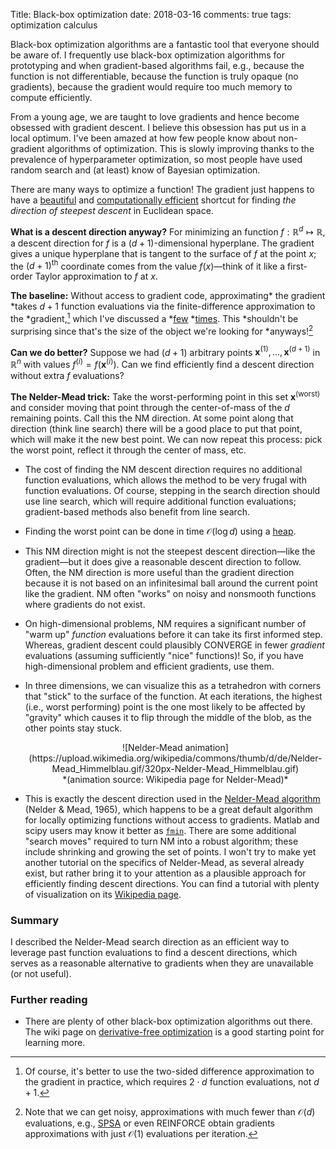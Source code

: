 Title: Black-box optimization
date: 2018-03-16
comments: true
tags: optimization calculus

Black-box optimization algorithms are a fantastic tool that everyone should be
aware of. I frequently use black-box optimization algorithms for prototyping and
when gradient-based algorithms fail,
e.g., because the function is not differentiable,
because the function is truly opaque (no gradients),
because the gradient would require too much memory to compute efficiently.

From a young age, we are taught to love gradients and hence become obsessed with
gradient descent. I believe this obsession has put us in a local optimum. I've
been amazed at how few people know about non-gradient algorithms of
optimization. This is slowly improving thanks to the prevalence of
hyperparameter optimization, so most people have used random search and (at
least) know of Bayesian optimization.

There are many ways to optimize a function! The gradient just happens to have a
[beautiful](/blog/post/2017/08/18/backprop-is-not-just-the-chain-rule/) and
[computationally efficient](/blog/post/2016/09/25/evaluating-fx-is-as-fast-as-fx/)
shortcut for finding *the direction of steepest descent* in Euclidean space.

**What is a descent direction anyway?** For minimizing an function $f:
\mathbb{R}^d \mapsto \mathbb{R}$, a descent direction for $f$ is a
$(d+1)$-dimensional hyperplane. The gradient gives a unique hyperplane that is
tangent to the surface of $f$ at the point $x$; the $(d+1)^{\text{th}}$
coordinate comes from the value $f(x)$&mdash;think of it like a first-order
Taylor approximation to $f$ at $x$.

**The baseline:** Without access to gradient code, approximating* the gradient
*takes $d+1$ function evaluations via the finite-difference approximation to the
*gradient,[^twosidedfd] which I've discussed a
*[few](http://timvieira.github.io/blog/post/2014/02/10/gradient-vector-product/)
*[times](http://timvieira.github.io/blog/post/2017/04/21/how-to-test-gradient-implementations/). This
*shouldn't be surprising since that's the size of the object we're looking for
*anyways![^faster-but-noisy]

**Can we do better?** Suppose we had $(d+1)$ arbitrary points
$\boldsymbol{x}^{(1)}, \ldots, \boldsymbol{x}^{(d+1)}$ in $\mathbb{R}^n$ with
values $f^{(i)} = f(\boldsymbol{x}^{(i)}).$ Can we find efficiently find a
descent direction without extra $f$ evaluations?

**The Nelder-Mead trick:** Take the worst-performing point in this set
$\boldsymbol{x}^{(\text{worst})}$ and consider moving that point through the
center-of-mass of the $d$ remaining points. Call this the NM direction. At some
point along that direction (think line search) there will be a good place to put
that point, which will make it the new best point. We can now repeat this
process: pick the worst point, reflect it through the center of mass, etc.

 - The cost of finding the NM descent direction requires no additional function
   evaluations, which allows the method to be very frugal with function
   evaluations. Of course, stepping in the search direction should use line
   search, which will require additional function evaluations; gradient-based
   methods also benefit from line search.

 - Finding the worst point can be done in time $\mathcal{O}(\log d)$ using a
   [heap](https://en.wikipedia.org/wiki/Heap_(data_structure)).

 - This NM direction might is not the steepest descent direction&mdash;like the
   gradient&mdash;but it does give a reasonable descent direction to
   follow. Often, the NM direction is more useful than the gradient direction
   because it is not based on an infinitesimal ball around the current point
   like the gradient. NM often "works" on noisy and nonsmooth functions where
   gradients do not exist.

 - On high-dimensional problems, NM requires a significant number of "warm up"
 *function* evaluations before it can take its first informed step. Whereas,
 gradient descent could plausibly CONVERGE in fewer *gradient* evaluations
 (assuming sufficiently "nice" functions)! So, if you have high-dimensional
 problem and efficient gradients, use them.

 - In three dimensions, we can visualize this as a tetrahedron with corners that
   "stick" to the surface of the function. At each iterations, the highest
   (i.e., worst performing) point is the one most likely to be affected by
   "gravity" which causes it to flip through the middle of the blob, as the
   other points stay stuck.

   <center>
   ![Nelder-Mead animation](https://upload.wikimedia.org/wikipedia/commons/thumb/d/de/Nelder-Mead_Himmelblau.gif/320px-Nelder-Mead_Himmelblau.gif)
   <br/>*(animation source: Wikipedia page for Nelder-Mead)*
   </center>

 - This is exactly the descent direction used in the
   [Nelder-Mead algorithm](https://en.wikipedia.org/wiki/Nelder%E2%80%93Mead_method)
   (Nelder & Mead, 1965), which happens to be a great default algorithm for
   locally optimizing functions without access to gradients. Matlab and scipy
   users may know it better as
   [``fmin``](https://docs.scipy.org/doc/scipy/reference/generated/scipy.optimize.fmin.html).
   There are some additional "search moves" required to turn NM into a robust
   algorithm; these include shrinking and growing the set of points. I won't try
   to make yet another tutorial on the specifics of Nelder-Mead, as several
   already exist, but rather bring it to your attention as a plausible approach
   for efficiently finding descent directions. You can find a tutorial with
   plenty of visualization on its
   [Wikipedia page](https://en.wikipedia.org/wiki/Nelder%E2%80%93Mead_method).

### Summary

I described the Nelder-Mead search direction as an efficient way to leverage
past function evaluations to find a descent directions, which serves as a
reasonable alternative to gradients when they are unavailable (or not useful).


### Further reading

 - There are plenty of other black-box optimization algorithms out there. The
   wiki page on
   [derivative-free optimization](https://en.wikipedia.org/wiki/Derivative-free_optimization)
   is a good starting point for learning more.

[^twosidedfd]: Of course, it's better to use the two-sided difference
approximation to the gradient in practice, which requires $2 \cdot d$ function
evaluations, not $d+1$.

[^faster-but-noisy]: Note that we can get noisy, approximations with much fewer
than $\mathcal{O}(d)$ evaluations, e.g.,
[SPSA](https://en.wikipedia.org/wiki/Simultaneous_perturbation_stochastic_approximation)
or even REINFORCE obtain gradients approximations with just $\mathcal{O}(1)$
evaluations per iteration.
